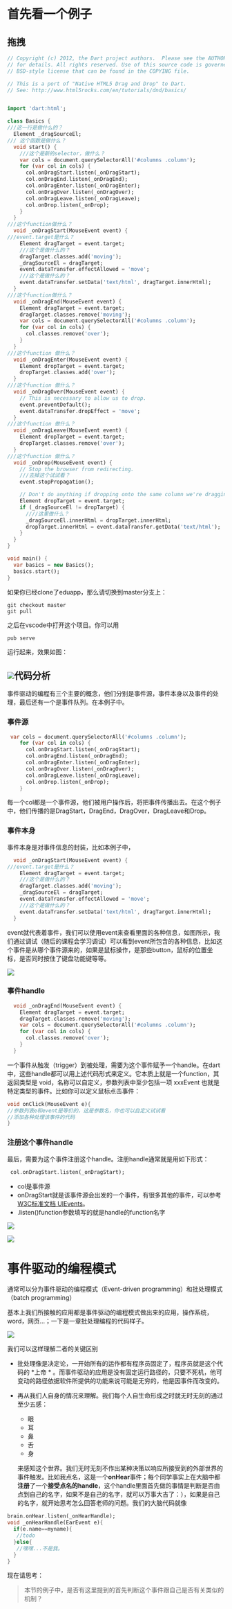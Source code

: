 # 首先看一个例子

## 拖拽

```dart
// Copyright (c) 2012, the Dart project authors.  Please see the AUTHORS file
// for details. All rights reserved. Use of this source code is governed by a
// BSD-style license that can be found in the COPYING file.

// This is a port of "Native HTML5 Drag and Drop" to Dart.
// See: http://www.html5rocks.com/en/tutorials/dnd/basics/


import 'dart:html';

class Basics {
///这一行是做什么的？
  Element _dragSourceEl;
/// 这个函数是做什么？
  void start() {
    ///这个是新的selector，做什么？
    var cols = document.querySelectorAll('#columns .column');
    for (var col in cols) {
      col.onDragStart.listen(_onDragStart);
      col.onDragEnd.listen(_onDragEnd);
      col.onDragEnter.listen(_onDragEnter);
      col.onDragOver.listen(_onDragOver);
      col.onDragLeave.listen(_onDragLeave);
      col.onDrop.listen(_onDrop);
    }
  }
///这个function做什么？
  void _onDragStart(MouseEvent event) {
///event.target是什么？
    Element dragTarget = event.target;
    ///这个是做什么的？
    dragTarget.classes.add('moving');
    _dragSourceEl = dragTarget;
    event.dataTransfer.effectAllowed = 'move';
    ///这个是做什么的？
    event.dataTransfer.setData('text/html', dragTarget.innerHtml);
  }
///这个function做什么？
  void _onDragEnd(MouseEvent event) {
    Element dragTarget = event.target;
    dragTarget.classes.remove('moving');
    var cols = document.querySelectorAll('#columns .column');
    for (var col in cols) {
      col.classes.remove('over');
    }
  }
///这个function 做什么？
  void _onDragEnter(MouseEvent event) {
    Element dropTarget = event.target;
    dropTarget.classes.add('over');
  }
///这个function 做什么？
  void _onDragOver(MouseEvent event) {
    // This is necessary to allow us to drop.
    event.preventDefault();
    event.dataTransfer.dropEffect = 'move';
  }
///这个function 做什么？
  void _onDragLeave(MouseEvent event) {
    Element dropTarget = event.target;
    dropTarget.classes.remove('over');
  }
///这个function 做什么？
  void _onDrop(MouseEvent event) {
    // Stop the browser from redirecting.
    ///去掉这个试试看？
    event.stopPropagation();

    // Don't do anything if dropping onto the same column we're dragging.
    Element dropTarget = event.target;
    if (_dragSourceEl != dropTarget) {
      ////这里做什么？
      _dragSourceEl.innerHtml = dropTarget.innerHtml;
      dropTarget.innerHtml = event.dataTransfer.getData('text/html');
    }
  }
}

void main() {
  var basics = new Basics();
  basics.start();
}
```

如果你已经clone了eduapp，那么请切换到master分支上：

```
git checkout master
git pull
```

之后在vscode中打开这个项目。你可以用

```
pub serve
```

运行起来，效果如图：

## ![](/assets/dnd.png)代码分析

事件驱动的编程有三个主要的概念，他们分别是事件源，事件本身以及事件的处理，最后还有一个是事件队列。在本例子中。

### 事件源

```dart
 var cols = document.querySelectorAll('#columns .column');
    for (var col in cols) {
      col.onDragStart.listen(_onDragStart);
      col.onDragEnd.listen(_onDragEnd);
      col.onDragEnter.listen(_onDragEnter);
      col.onDragOver.listen(_onDragOver);
      col.onDragLeave.listen(_onDragLeave);
      col.onDrop.listen(_onDrop);
    }
```

每一个col都是一个事件源，他们被用户操作后，将把事件传播出去。在这个例子中，他们传播的是DragStart，DragEnd，DragOver，DragLeave和Drop。

### 事件本身

事件本身是对事件信息的封装，比如本例子中，

```dart
  void _onDragStart(MouseEvent event) {
///event.target是什么？
    Element dragTarget = event.target;
    ///这个是做什么的？
    dragTarget.classes.add('moving');
    _dragSourceEl = dragTarget;
    event.dataTransfer.effectAllowed = 'move';
    ///这个是做什么的？
    event.dataTransfer.setData('text/html', dragTarget.innerHtml);
  }
```

event就代表着事件，我们可以使用event来查看里面的各种信息，如图所示，我们通过调试（随后的课程会学习调试）可以看到event所包含的各种信息，比如这个事件是从哪个事件源来的，如果是鼠标操作，是那些button，鼠标的位置坐标，是否同时按住了键盘功能键等等。

![](/assets/event.png)

### 事件handle

```dart
  void _onDragEnd(MouseEvent event) {
    Element dragTarget = event.target;
    dragTarget.classes.remove('moving');
    var cols = document.querySelectorAll('#columns .column');
    for (var col in cols) {
      col.classes.remove('over');
    }
  }
```

一个事件从触发（trigger）到被处理，需要为这个事件赋予一个handle。在dart中，这些handle都可以用上述代码形式来定义。它本质上就是一个function，其返回类型是 void，名称可以自定义，参数列表中至少包括一项 xxxEvent 也就是特定类型的事件。比如你可以定义鼠标点击事件：

```dart
void onClick(MouseEvent e){
//参数列表e和event是等价的，这是参数名，你也可以自定义试试看
//添加各种处理该事件的代码
}
```

### 注册这个事件handle

最后，需要为这个事件注册这个handle。注册handle通常就是用如下形式：

```dart
 col.onDragStart.listen(_onDragStart);
```

* col是事件源
* onDragStart就是该事件源会出发的一个事件，有很多其他的事件，可以参考 [W3C标准文档 UIEvents](https://www.w3.org/TR/uievents/#events-uievent-types)。
* .listen\(\)function参数填写的就是handle的function名字

![](/assets/registerHandle.png)

![](/assets/registerHandle2.png)

# 事件驱动的编程模式

通常可以分为事件驱动的编程模式（Event-driven programming）和批处理模式（batch programming）

基本上我们所接触的应用都是事件驱动的编程模式做出来的应用，操作系统，word，网页...；一下是一章批处理编程的代码样子。

![](/assets/batchprogramming.png)

我们可以这样理解二者的关键区别

* 批处理像是决定论，一开始所有的运作都有程序员固定了，程序员就是这个代码的 \*上帝 \* 。而事件驱动的应用是没有固定运行路径的，只要不死机，他可变动的路径依据软件所提供的功能来说可能是无穷的，他是因事件而改变的。
* 再从我们人自身的情况来理解。我们每个人自生命形成之时就无时无刻的通过至少五感：

  * 眼
  * 耳
  * 鼻
  * 舌
  * 身

  来感知这个世界。我们无时无刻不作出某种决策以响应所接受到的外部世界的事件触发。比如我点名，这是一个**onHear**事件；每个同学事实上在大脑中都**注册**了一个**接受点名的handle**，这个handle里面首先做的事情是判断是否由点到自己的名字，如果不是自己的名字，就可以万事大吉了：），如果是自己的名字，就开始思考怎么回答老师的问题。我们的大脑代码就像

```dart
brain.onHear.listen(_onHearHandle);
void _onHearHandle(EarEvent e){
  if(e.name==myname){
   //todo
  }else{
   //嘿嘿...不是我。
  }
}
```

现在请思考：

> 本节的例子中，是否有这里提到的首先判断这个事件跟自己是否有关类似的机制？



